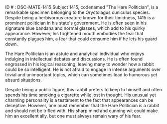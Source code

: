 ID # : DSC-MATE-1415
Subject 1415, codenamed "The Hare Politician", is a remarkable specimen belonging to the Oryctolagus cuniculus species. Despite being a herbivorous creature known for their timidness, 1415 is a prominent politician in his state's government. He is often seen in his signature blue bandana and normal glasses, which add to his quirky appearance. However, his frightened mouth embodies the fear that constantly plagues him, a fear that could consume him if he lets his guard down.

The Hare Politician is an astute and analytical individual who enjoys indulging in intellectual debates and discussions. He is often found engrossed in his logical reasoning, leaving many to wonder how a rabbit could be so intelligent. He is not afraid to engage in intense arguments over trivial and unimportant topics, which can sometimes lead to humorous yet absurd situations.

Despite being a public figure, this rabbit prefers to keep to himself and often spends his time smoking a cigarette while lost in thought. His unusual yet charming personality is a testament to the fact that appearances can be deceptive. However, one must remember that the Hare Politician is a rabbit and should not be trifled with. His sharp mind and cunning wit could make him an excellent ally, but one must always remain wary of his fear.